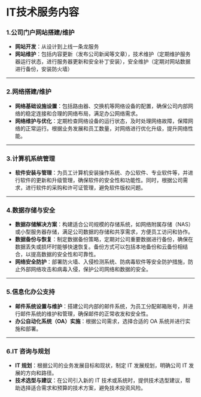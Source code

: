 # IT技术服务内容


### 1.公司门户网站搭建/维护

- **网站开发**：从设计到上线一条龙服务
- **网站维护**：包括内容更新（发布公司新闻等文章），技术维护（定期维护服务器运行状态，进行服务器更新和安全补丁安装），安全维护（定期对网站数据进行备份，安装防火墙）

---

### 2.网络搭建/维护

- **网络基础设施设置**：包括路由器、交换机等网络设备的配置，确保公司内部网络的稳定连接和合理的网络布局，满足办公网络需求。
- **网络维护与优化**：定期检查网络设备的运行状态，及时处理网络故障，保障网络的正常运行。根据业务发展和员工数量，对网络进行优化升级，提升网络性能。

---

### 3.计算机系统管理
  
- **软件安装与管理**：为员工计算机安装操作系统、办公软件、专业软件等，并进行软件的更新和升级管理，确保软件的安全性和功能性。同时，根据公司需求，进行软件的采购和许可证管理，避免软件版权问题。

---

### 4.数据存储与安全

- **数据存储解决方案**：构建适合公司规模的存储系统，如网络附属存储（NAS）或小型服务器存储，满足公司数据的存储和共享需求，方便员工访问和协作。
- **数据备份与恢复**：制定数据备份策略，定期对公司重要数据进行备份，确保在数据丢失或损坏时能够快速恢复。备份方式可以包括本地备份和云备份相结合，以提高数据的安全性和可靠性。
- **网络安全防护**：部署防火墙、入侵检测系统、防病毒软件等安全防护措施，防止外部网络攻击和病毒入侵，保护公司网络和数据的安全。

---

### 5.信息化办公支持

- **邮件系统设置与维护**：搭建公司内部的邮件系统，为员工分配邮箱账号，并进行邮件系统的维护和管理，确保邮件的正常收发和安全性。
- **办公自动化系统（OA）实施**：根据公司需求，选择合适的 OA 系统并进行实施和部署。

---

### 6.IT 咨询与规划

- **IT 规划**：根据公司的业务发展目标和现状，制定 IT 发展规划，明确公司 IT 发展的方向和路径。
- **技术选型与建议**：在公司引入新的 IT 技术或系统时，提供技术选型建议，帮助选择适合需求和预算的技术方案，避免技术投资风险。